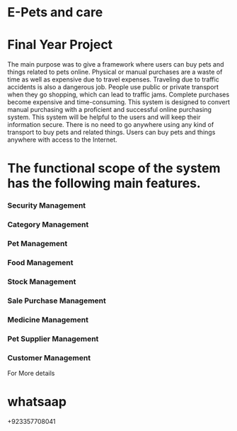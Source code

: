 # E-Pets and care
# Final Year Project

The main purpose was to give a framework where users can buy pets and things related to pets 
online. Physical or manual purchases are a waste of time as well as expensive due to travel 
expenses. Traveling due to traffic accidents is also a dangerous job. People use public or private 
transport when they go shopping, which can lead to traffic jams. Complete purchases become 
expensive and time-consuming. This system is designed to convert manual purchasing with a 
proficient and successful online purchasing system. This system will be helpful to the users and 
will keep their information secure. There is no need to go anywhere using any kind of transport 
to buy pets and related things. Users can buy pets and things anywhere with access to the 
Internet.

# The functional scope of the system has the following main features.
### Security Management
### Category Management
### Pet Management
### Food Management
### Stock Management
### Sale Purchase Management
### Medicine Management
### Pet Supplier Management
### Customer Management


For More details
# whatsaap
+923357708041


